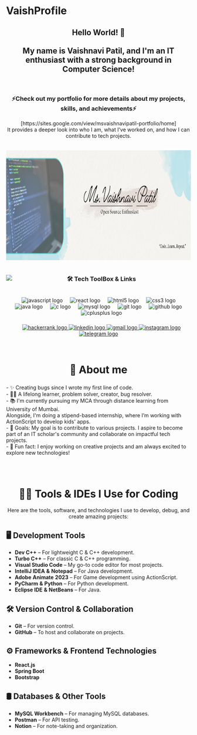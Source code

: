 # VaishProfile
<h2 align="center">Hello World! 👋<br><br>My name is Vaishnavi Patil, and I'm an IT enthusiast with a strong background in Computer Science!</h2><br>

<h3 align="center">⚡Check out my portfolio for more details about my projects, skills, and achievements⚡</h3>
<div align="center">
[https://sites.google.com/view/msvaishnavipatil-portfolio/home]<br>
It provides a deeper look into who I am, what I’ve worked on, and how I can contribute to tech projects.
</div><br>


<img align="center" height="300" width="1000" src="GitHubBanner.png"/><br><br>

###

<div align="center">
  <img align="left" height="150" src="https://media.giphy.com/media/Q9mCcTXeps3QJxbd2h/giphy.gif?cid=790b7611kezu9lyg2454zehys6jy31sroujkpn5whv5ql40f&ep=v1_gifs_search&rid=giphy.gif&ct=g"  />
<h3 align="center">🛠 Tech ToolBox & Links</h3><br>
  <img src="https://cdn.jsdelivr.net/gh/devicons/devicon/icons/javascript/javascript-original.svg" height="30" alt="javascript logo"  />
  <img width="12" />
  <img src="https://cdn.jsdelivr.net/gh/devicons/devicon/icons/react/react-original.svg" height="30" alt="react logo"  />
  <img width="12" />
  <img src="https://cdn.jsdelivr.net/gh/devicons/devicon/icons/html5/html5-original.svg" height="30" alt="html5 logo"  />
  <img width="12" />
  <img src="https://cdn.jsdelivr.net/gh/devicons/devicon/icons/css3/css3-original.svg" height="30" alt="css3 logo"  />
  <img width="12" />
  <img src="https://cdn.jsdelivr.net/gh/devicons/devicon/icons/java/java-original.svg" height="30" alt="java logo"  />
  <img width="12" />
  <img src="https://cdn.jsdelivr.net/gh/devicons/devicon/icons/c/c-original.svg" height="30" alt="c logo"  />
  <img width="12" />
  <img src="https://cdn.jsdelivr.net/gh/devicons/devicon/icons/mysql/mysql-original.svg" height="30" alt="mysql logo"  />
  <img width="12" />
  <img src="https://cdn.jsdelivr.net/gh/devicons/devicon/icons/git/git-original.svg" height="30" alt="git logo"  />
  <img width="12" />
  <img src="https://cdn.jsdelivr.net/gh/devicons/devicon/icons/github/github-original.svg" height="30" alt="github logo"  />
  <img width="12" />
  <img src="https://cdn.jsdelivr.net/gh/devicons/devicon/icons/cplusplus/cplusplus-original.svg" height="30" alt="cplusplus logo"  />
</div>

###

<div align="center">
  <a href="https://www.hackerrank.com/profile/vaishu291102" target="_blank">
    <img src="https://img.shields.io/static/v1?message=HackerRank&logo=hackerrank&label=&color=2EC866&logoColor=white&labelColor=&style=for-the-badge" height="35" alt="hackerrank logo"  />
  </a>
  <a href="https://www.linkedin.com/in/vaishnavi-patil-b6319b247/" target="_blank">
    <img src="https://img.shields.io/static/v1?message=LinkedIn&logo=linkedin&label=&color=0077B5&logoColor=white&labelColor=&style=for-the-badge" height="35" alt="linkedin logo"  />
  </a>
  <a href="vaishnavipatil13057@gmail.com" target="_blank">
    <img src="https://img.shields.io/static/v1?message=Gmail&logo=gmail&label=&color=D14836&logoColor=white&labelColor=&style=for-the-badge" height="35" alt="gmail logo"  />
  </a>
  <a href="https://www.instagram.com/29.vaishupatil?igsh=c29nd3ViZmFyMmI0" target="_blank">
    <img src="https://img.shields.io/static/v1?message=Instagram&logo=instagram&label=&color=E4405F&logoColor=white&labelColor=&style=for-the-badge" height="35" alt="instagram logo"  />
  </a>
  <a href="http://t.me/VaishuPatil29" target="_blank">
    <img src="https://img.shields.io/static/v1?message=Telegram&logo=telegram&label=&color=2CA5E0&logoColor=white&labelColor=&style=for-the-badge" height="35" alt="telegram logo"  />
  </a>
</div><br><br>


<h1 align="center">📝 About me</h1>

###

<p align="left">- ✨ Creating bugs since I wrote my first line of code.<br>- 👩‍💻 A lifelong learner, problem solver, creator, bug resolver.<br>- 📚 I'm currently pursuing my MCA through distance learning from University of Mumbai. <br>Alongside, I'm doing a stipend-based internship, where I’m working with ActionScript to develop kids' apps.<br>- 🎯 Goals: My goal is to contribute to various projects. I aspire to become part of an IT scholar's community and collaborate on impactful tech projects.<br>- 🎲 Fun fact: I enjoy working on creative projects and am always excited to explore new technologies!</p><br><br>

###

<h1 align="center">👨‍💻 Tools & IDEs I Use for Coding</h1><p align="center">Here are the tools, software, and technologies I use to develop, debug, and create amazing projects:</p>

###

## 🖥️ **Development Tools**
- **Dev C++** – For lightweight C & C++ development.  
- **Turbo C++** – For classic C & C++ programming.  
- **Visual Studio Code** – My go-to code editor for most projects.  
- **IntelliJ IDEA** **&** **Notepad** – For Java development.
- **Adobe** **Animate** **2023** – For Game development using ActionScript.  
- **PyCharm** **&** **Python** – For Python development.  
- **Eclipse IDE** **&** **NetBeans** – For Java.  

###

## 🛠️ **Version Control & Collaboration**
- **Git** – For version control.  
- **GitHub** – To host and collaborate on projects.
  
###

## ⚙️ **Frameworks & Frontend Technologies**
- **React.js** 
- **Spring Boot** 
- **Bootstrap**

###

## 🛢️ **Databases & Other Tools**
- **MySQL Workbench** – For managing MySQL databases.  
- **Postman** – For API testing.
- **Notion** – For note-taking and organization.
  
###
